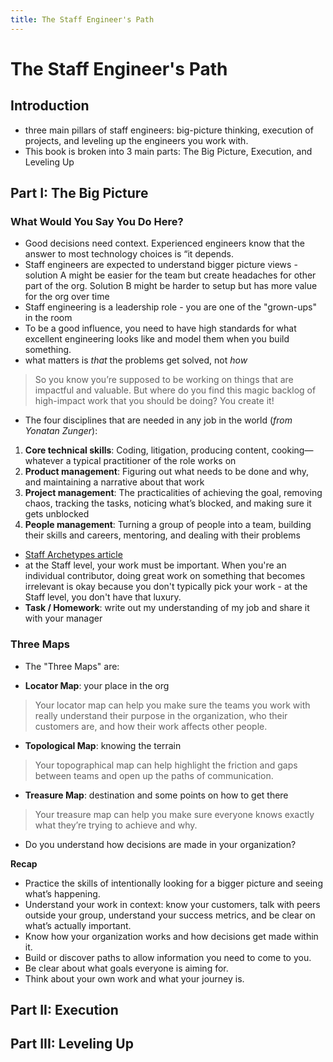 ```yaml
---
title: The Staff Engineer's Path
---
```


# The Staff Engineer's Path

## Introduction

- three main pillars of staff engineers: big-picture thinking, execution of projects,
and leveling up the engineers you work with.
- This book is broken into 3 main parts: The Big Picture, Execution, and Leveling Up

## Part I: The Big Picture

### What Would You Say You Do Here?

- Good decisions need context. Experienced engineers know that the answer to most
technology choices is “it depends.
- Staff engineers are expected to understand bigger picture views - solution A might
be easier for the team but create headaches for other part of the org. Solution B might
be harder to setup but has more value for the org over time
- Staff engineering is a leadership role - you are one of the "grown-ups" in the room
- To be a good influence, you need to have high standards for what excellent engineering
looks like and model them when you build something.
- what matters is *that* the problems get solved, not *how*
> So you know you’re supposed to be working on things that are impactful and valuable.
> But where do you find this magic backlog of high-impact work that you should be doing?
> You create it!
- The four disciplines that are needed in any job in the world (*from Yonatan Zunger*):
1. **Core technical skills**: Coding, litigation, producing content, cooking—whatever a
typical practitioner of the role works on
2. **Product management**: Figuring out what needs to be done and why, and maintaining a
narrative about that work
3. **Project management**: The practicalities of achieving the goal, removing chaos,
tracking the tasks, noticing what’s blocked, and making sure it gets unblocked
4. **People management**: Turning a group of people into a team, building their skills
and careers, mentoring, and dealing with their problems
- [Staff Archetypes article](https://staffeng.com/guides/staff-archetypes/)
- at the Staff level, your work must be important. When you're an individual contributor,
doing great work on something that becomes irrelevant is okay because you don't typically
pick your work - at the Staff level, you don't have that luxury.
- **Task / Homework**: write out my understanding of my job and share it with your manager

### Three Maps

- The "Three Maps" are:

- **Locator Map**: your place in the org
> Your locator map can help you make sure the teams you work with really
> understand their purpose in the organization, who their customers are,
> and how their work affects other people.

- **Topological Map**: knowing the terrain
> Your topographical map can help highlight the friction and gaps between
> teams and open up the paths of communication.

- **Treasure Map**: destination and some points on how to get there
> Your treasure map can help you make sure everyone knows exactly what
> they’re trying to achieve and why.

- Do you understand how decisions are made in your organization?

**Recap**
- Practice the skills of intentionally looking for a bigger picture and seeing
what’s happening.
- Understand your work in context: know your customers, talk with peers
outside your group, understand your success metrics, and be clear on
what’s actually important.
- Know how your organization works and how decisions get made within it.
- Build or discover paths to allow information you need to come to you.
- Be clear about what goals everyone is aiming for.
- Think about your own work and what your journey is.

## Part II: Execution

## Part III: Leveling Up